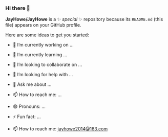 ### Hi there 👋


**JayHowe/JayHowe** is a ✨ _special_ ✨ repository because its `README.md` (this file) appears on your GitHub profile.

Here are some ideas to get you started:

- 🔭 I’m currently working on ...
- 🌱 I’m currently learning ...
- 👯 I’m looking to collaborate on ...
- 🤔 I’m looking for help with ...
- 💬 Ask me about ...
- 📫 How to reach me: ...
- 😄 Pronouns: ...
- ⚡ Fun fact: ...


- 📫 How to reach me: jayhowe2014@163.com

<!-- ![](https://fx.service.tcloudbase.com/api?username=jayhowe&show_icons=true&title_color=fff&icon_color=79ff97&text_color=9f9f9f&bg_color=151515) -->
